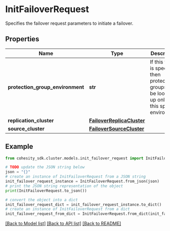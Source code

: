 # InitFailoverRequest

Specifies the failover request parameters to initiate a failover.

## Properties

Name | Type | Description | Notes
------------ | ------------- | ------------- | -------------
**protection_group_environment** | **str** | If this field is specified then protection groups will be looked up only for this specific environment | [optional] 
**replication_cluster** | [**FailoverReplicaCluster**](FailoverReplicaCluster.md) |  | [optional] 
**source_cluster** | [**FailoverSourceCluster**](FailoverSourceCluster.md) |  | [optional] 

## Example

```python
from cohesity_sdk.cluster.models.init_failover_request import InitFailoverRequest

# TODO update the JSON string below
json = "{}"
# create an instance of InitFailoverRequest from a JSON string
init_failover_request_instance = InitFailoverRequest.from_json(json)
# print the JSON string representation of the object
print(InitFailoverRequest.to_json())

# convert the object into a dict
init_failover_request_dict = init_failover_request_instance.to_dict()
# create an instance of InitFailoverRequest from a dict
init_failover_request_from_dict = InitFailoverRequest.from_dict(init_failover_request_dict)
```
[[Back to Model list]](../README.md#documentation-for-models) [[Back to API list]](../README.md#documentation-for-api-endpoints) [[Back to README]](../README.md)


